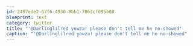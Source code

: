 ```yaml
---
id: 2497ede2-67f6-4930-8bb1-7863cf095b08
blueprint: text
category: twitter
title: "'@Darlinglilred yowza! please don't tell me he no-showed"
caption: "'@Darlinglilred yowza! please don't tell me he no-showed"
---
```

